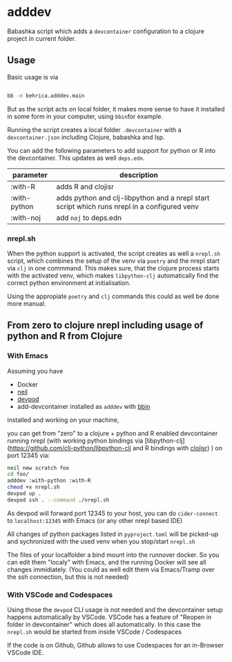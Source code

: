 # adddev

Babashka script which adds a `devcontainer` configuration to a
clojure project in current folder.

## Usage 

Basic usage is via
``` bash

bb -m behrica.adddev.main
```

But as the script acts on local folder, it makes more sense to have it installed in some form in your computer,
using `bbin`for example.

Running the script creates a local folder `.devcontainer` with a `devcontainer.json`
including Clojure, babashka and lsp.

You can add the following parameters to add support for python or R into the devcontainer.
This updates as well `deps.edn`.

| parameter     | description                     |
|---------------|---------------------------------|
| :with-R       | adds R and clojisr              |
| :with-python  | adds python and clj-libpython  and a nrepl start script which runs nrepl in a configured venv |
| :with-noj     | add `noj` to deps.edn| 


### nrepl.sh
When the python support is activated, the script creates as well a `nrepl.sh` script,
which combines the setup of the venv via `poetry` and the nrepl start via `clj` in one commmand.
This makes sure, that the clojure process starts with the activated venv, which makes `libpython-clj` automatically
find the correct python environment at initialisation.

Using the appropiate `poetry` and `clj` commands this could as well be done more manual.


## From zero to clojure nrepl including usage of python and R from Clojure

### With Emacs

Assuming you have
- Docker
- [neil](https://github.com/babashka/neil)
- [devpod](https://devpod.sh/)
- add-devcontainer installed as `adddev` with [bbin](https://github.com/babashka/bbin)

installed and working on your machine,

you can get from "zero" to a clojure + python and R enabled devcontainer running nrepl (with working python bindings via [libpython-clj](https://github.com/clj-python/libpython-clj and R bindings with [clojisr](https://github.com/scicloj/clojisr)) ) on port 12345 via:



``` bash
neil new scratch foo
cd foo/
adddev :with-python :with-R
chmod +x nrepl.sh
devpod up .
devpod ssh . --command ./nrepl.sh
```
As devpod will forward port 12345 to your host, you can do `cider-connect` to `localhost:12345` with Emacs (or any other nrepl based IDE)

All changes of python packages listed in `pyproject.toml` will be picked-up and sychronized with the used venv 
when you stop/start `nrepl.sh`

The files of your localfolder a bind mount into the runnover docker.
So you can edit them "localy" with Emacs, and the running Docker will see
all changes immidiately. (You could as well edit them via Emacs/Tramp over the ssh connection, but this is not needed)

### With VSCode and Codespaces
Using those the `devpod` CLI usage is not needed and the devcontainer 
setup happens automatically by VSCode.
VSCode has a feature of "Reopen in folder in devcontainer" which does all automatically.
In this case the `nrepl.sh` would be started from
inside VSCode / Codespaces

If the code is on Github, Github allows to use Codespaces for an in-Browser VSCode IDE.

